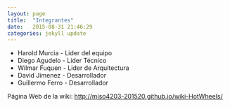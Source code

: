 ```yaml
---
layout: page
title:  "Integrantes"
date:   2015-08-31 21:46:29
categories: jekyll update
---
```


- Harold Murcia - Lider del equipo
- Diego Agudelo - Lider Técnico
- Wilmar Fuquen - Lider de Arquitectura
- David Jimenez - Desarrollador
- Guillermo Ferro - Desarrollador

Página Web de la wiki: http://miso4203-201520.github.io/wiki-HotWheels/

